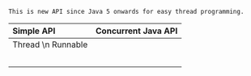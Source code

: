 ```
This is new API since Java 5 onwards for easy thread programming.
```

| Simple API | Concurrent Java API |
| :--- | :--- |
| Thread \n    Runnable |  |
|  |  |
|  |  |
|  |  |
|  |  |
|  |  |



